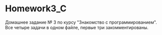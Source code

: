 # Homework3_C

Домашнее задание № 3 по курсу "Знакомство с программированием".
Все четыре задачи в одном файле, первые три закомментированы.
